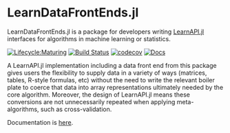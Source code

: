 # LearnDataFrontEnds.jl

LearnDataFrontEnds.jl is a package for developers writing
[LearnAPI.jl](https://juliaai.github.io/LearnAPI.jl/dev/) interfaces for algorithms in
machine learning or statistics.


[![Lifecycle:Maturing](https://img.shields.io/badge/Lifecycle-Maturing-007EC6)]()
[![Build Status](https://github.com/JuliaAI/LearnDataFrontEnds.jl/workflows/CI/badge.svg)](https://github.com/JuliaAI/LearnDataFrontEnds.jl/actions)
[![codecov](https://codecov.io/gh/JuliaAI/LearnDataFrontEnds.jl/graph/badge.svg?token=tIJyIuCipO)](https://codecov.io/gh/JuliaAI/LearnDataFrontEnds.jl)
[![Docs](https://img.shields.io/badge/docs-dev-blue.svg)](https://juliaai.github.io/LearnDataFrontEnds.jl/dev/)

A LearnAPI.jl implementation including a data front end from this package gives users the
flexibility to supply data in a variety of ways (matrices, tables, R-style formulas, etc)
without the need to write the relevant boiler plate to coerce that data into array
representations ultimately needed by the core algorithm. Moreover, the design of
LearnAPI.jl means these conversions are not unnecessarily repeated when applying
meta-algorithms, such as cross-validation.

Documentation is [here](https://juliaai.github.io/LearnDataFrontEnds.jl/dev/).
